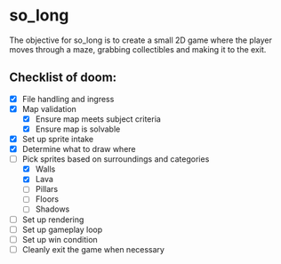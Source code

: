 # so_long
The objective for so_long is to create a small 2D game where the player moves
through a maze, grabbing collectibles and making it to the exit.

## Checklist of doom:
- [x] File handling and ingress
- [x] Map validation
  - [x] Ensure map meets subject criteria
  - [x] Ensure map is solvable
- [x] Set up sprite intake
- [x] Determine what to draw where
- [ ] Pick sprites based on surroundings and categories
  - [x] Walls
  - [x] Lava
  - [ ] Pillars
  - [ ] Floors
  - [ ] Shadows
- [ ] Set up rendering
- [ ] Set up gameplay loop
- [ ] Set up win condition
- [ ] Cleanly exit the game when necessary
